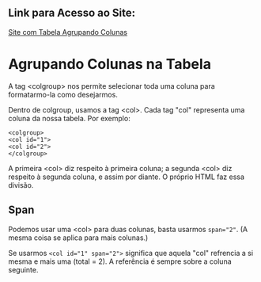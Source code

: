 ## Link para Acesso ao Site:

[Site com Tabela Agrupando Colunas](https://andersonr-o.github.io/Html-Css/Agrupando-Colunas-em-Tabelas/tabela-colgroup.html)

# Agrupando Colunas na Tabela

A tag &lt;colgroup&gt; nos permite selecionar toda uma coluna para formatarmo-la como desejarmos.

Dentro de colgroup, usamos a tag &lt;col&gt;. Cada tag "col" representa uma coluna da nossa tabela. Por exemplo:

``<colgroup>``<br>
``<col id="1">``<br>
``<col id="2">``<br>
``</colgroup>``

A primeira &lt;col&gt; diz respeito à primeira coluna; a segunda &lt;col&gt; diz respeito à segunda coluna, e assim por diante. O próprio HTML faz essa divisão.

## Span

Podemos usar uma &lt;col&gt; para duas colunas, basta usarmos ``span="2"``. (A mesma coisa se aplica para mais colunas.)

Se usarmos ``<col id="1" span="2">`` significa que aquela "col" refrencia a si mesma e mais uma (total = 2). A referência é sempre sobre a coluna seguinte.
